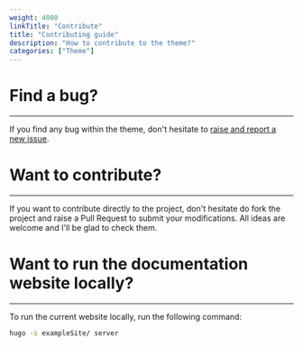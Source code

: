 ```yaml
---
weight: 4000
linkTitle: "Contribute"
title: "Contributing guide"
description: "How to contribute to the theme?"
categories: ["Theme"]
---
```


# Find a bug?
---

If you find any bug within the theme, don't hesitate to [raise and report a new issue](https://github.com/jgazeau/shadocs/issues/new).

# Want to contribute?
---

If you want to contribute directly to the project, don't hesitate do fork the project and raise a Pull Request to submit your modifications. All ideas are welcome and I'll be glad to check them.

# Want to run the documentation website locally?
---

To run the current website locally, run the following command:
```sh
hugo -s exampleSite/ server
```
